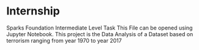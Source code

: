 # Internship
Sparks Foundation Intermediate Level Task
This File can be opened using Jupyter Notebook. 
This project is the Data Analysis of a Dataset based on terrorism ranging from year 1970 to year 2017
